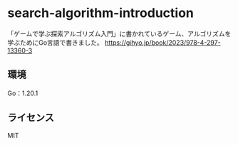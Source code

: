 # search-algorithm-introduction

「ゲームで学ぶ探索アルゴリズム入門」に書かれているゲーム、アルゴリズムを
学ぶためにGo言語で書きました。
https://gihyo.jp/book/2023/978-4-297-13360-3

## 環境

Go：1.20.1

## ライセンス

MIT
